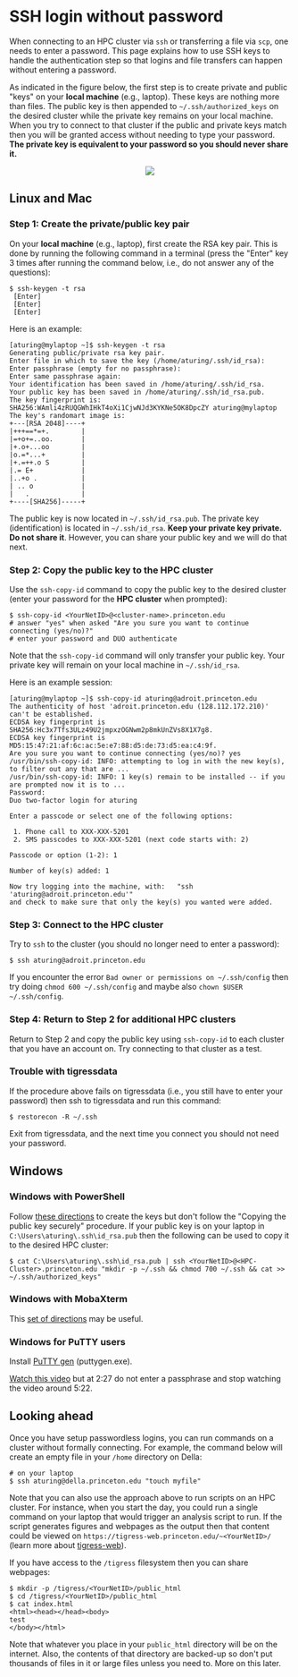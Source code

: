 # SSH login without password

When connecting to an HPC cluster via `ssh` or transferring a file via `scp`, one needs to enter a password. This page explains how to use SSH keys to handle the authentication step so that logins and file transfers can happen without entering a password.

As indicated in the figure below, the first step is to create private and public "keys" on your **local machine** (e.g., laptop). These keys are nothing more than files. The public key is then appended to `~/.ssh/authorized_keys` on the desired cluster while the private key remains on your local machine. When you try to connect to that cluster if the public and private keys match then you will be granted access without needing to type your password. **The private key is equivalent to your password so you should never share it.**

 <p align="center"><img src="https://tigress-web.princeton.edu/~jdh4/ssh_keys_princeton_research_computing.png" align="center"></p>

## Linux and Mac

### Step 1: Create the private/public key pair

On your **local machine** (e.g., laptop), first create the RSA key pair. This is done by running the following command in a terminal (press the "Enter" key 3 times after running the command below, i.e., do not answer any of the questions):

```
$ ssh-keygen -t rsa
 [Enter] 
 [Enter] 
 [Enter] 
```

Here is an example:

```
[aturing@mylaptop ~]$ ssh-keygen -t rsa
Generating public/private rsa key pair.
Enter file in which to save the key (/home/aturing/.ssh/id_rsa): 
Enter passphrase (empty for no passphrase): 
Enter same passphrase again: 
Your identification has been saved in /home/aturing/.ssh/id_rsa.
Your public key has been saved in /home/aturing/.ssh/id_rsa.pub.
The key fingerprint is:
SHA256:WAmli4zRUQGWhIHkT4oXi1CjwNJd3KYKNe5OK8DpcZY aturing@mylaptop
The key's randomart image is:
+---[RSA 2048]----+
|+++==*=+.        |
|=+o+=..oo.       |
|+.o+...oo        |
|o.=*...+         |
|+.=++.o S        |
|.= E+            |
|..+o .           |
| .. o            |
|   .             |
+----[SHA256]-----+
```

The public key is now located in `~/.ssh/id_rsa.pub`. The private key (identification) is located in `~/.ssh/id_rsa`. **Keep your private key private. Do not share it**. However, you can share your public key and we will do that next.

### Step 2: Copy the public key to the HPC cluster

Use the `ssh-copy-id` command to copy the public key to the desired cluster (enter your password for the **HPC cluster** when prompted):

```
$ ssh-copy-id <YourNetID>@<cluster-name>.princeton.edu
# answer "yes" when asked "Are you sure you want to continue connecting (yes/no)?"
# enter your password and DUO authenticate
```

Note that the `ssh-copy-id` command will only transfer your public key. Your private key will remain on your local machine in `~/.ssh/id_rsa`.

Here is an example session:

```
[aturing@mylaptop ~]$ ssh-copy-id aturing@adroit.princeton.edu
The authenticity of host 'adroit.princeton.edu (128.112.172.210)' can't be established.
ECDSA key fingerprint is SHA256:Hc3x7Tfs3ULz49U2jmpxzOGNwm2p8mkUnZVs8X1X7g8.
ECDSA key fingerprint is MD5:15:47:21:af:6c:ac:5e:e7:88:d5:de:73:d5:ea:c4:9f.
Are you sure you want to continue connecting (yes/no)? yes
/usr/bin/ssh-copy-id: INFO: attempting to log in with the new key(s), to filter out any that are ...
/usr/bin/ssh-copy-id: INFO: 1 key(s) remain to be installed -- if you are prompted now it is to ...
Password: 
Duo two-factor login for aturing

Enter a passcode or select one of the following options:

 1. Phone call to XXX-XXX-5201
 2. SMS passcodes to XXX-XXX-5201 (next code starts with: 2)

Passcode or option (1-2): 1

Number of key(s) added: 1

Now try logging into the machine, with:   "ssh 'aturing@adroit.princeton.edu'"
and check to make sure that only the key(s) you wanted were added.
```

### Step 3: Connect to the HPC cluster

Try to `ssh` to the cluster (you should no longer need to enter a password):

```
$ ssh aturing@adroit.princeton.edu
```

If you encounter the error `Bad owner or permissions on ~/.ssh/config` then try doing `chmod 600 ~/.ssh/config` and maybe also `chown $USER ~/.ssh/config`.

### Step 4: Return to Step 2 for additional HPC clusters

Return to Step 2 and copy the public key using `ssh-copy-id` to each cluster that you have an account on. Try connecting to that cluster as a test.

### Trouble with tigressdata

If the procedure above fails on tigressdata (i.e., you still have to enter your password) then ssh to tigressdata and run this command:

```
$ restorecon -R ~/.ssh
```

Exit from tigressdata, and the next time you connect you should not need your password.

## Windows

### Windows with PowerShell

Follow [these directions](https://www.techrepublic.com/blog/10-things/how-to-generate-ssh-keys-in-openssh-for-windows-10/) to create the keys but don't follow the "Copying the public key securely" procedure. If your public key is on your laptop in `C:\Users\aturing\.ssh\id_rsa.pub` then the following can be used to copy it to the desired HPC cluster:

```
$ cat C:\Users\aturing\.ssh\id_rsa.pub | ssh <YourNetID>@<HPC-Cluster>.princeton.edu "mkdir -p ~/.ssh && chmod 700 ~/.ssh && cat >>  ~/.ssh/authorized_keys"
```

### Windows with MobaXterm

This [set of directions](https://ubccr.freshdesk.com/support/solutions/articles/13000034093-using-ssh-keys-with-mobaxterm-windows-) may be useful.


### Windows for PuTTY users

Install [PuTTY gen](https://www.chiark.greenend.org.uk/~sgtatham/putty/latest.html) (puttygen.exe).

[Watch this video](https://youtu.be/2nkAQ9M6ZF8) but at 2:27 do not enter a passphrase and stop watching the video around 5:22.

## Looking ahead

Once you have setup passwordless logins, you can run commands on a cluster without formally connecting. For example, the command below will create an empty file in your `/home` directory on Della:

```
# on your laptop
$ ssh aturing@della.princeton.edu "touch myfile"
```

Note that you can also use the approach above to run scripts on an HPC cluster. For instance, when you start the day, you could run a single command on your laptop that would trigger an analysis script to run. If the script generates figures and webpages as the output then that content could be viewed on `https://tigress-web.princeton.edu/~<YourNetID>/` (learn more about [tigress-web](https://researchcomputing.princeton.edu/support/knowledge-base/tigress-web)).

If you have access to the `/tigress` filesystem then you can share webpages:

```
$ mkdir -p /tigress/<YourNetID>/public_html
$ cd /tigress/<YourNetID>/public_html
$ cat index.html
<html><head></head><body>
test
</body></html>
```

Note that whatever you place in your `public_html` directory will be on the internet. Also, the contents of that directory are backed-up so don't put thousands of files in it or large files unless you need to. More on this later.
